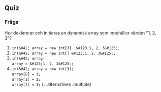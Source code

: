 ## Quiz

### Fråga 

Hur deklarerar och initieras en dynamisk array som innehåller värden "1, 2, 3"?

1. `int&#42; array = new int[3]  &#123;1, 2, 3&#125;;`
2. `int&#42; array = new int[] &#123;1, 2, 3&#125;;` 
3. `int&#42; array;` <br>`array = &#123;1, 2, 3&#125;;`
4. `int&#42; array = new int[3];`<br>`array[0] = 1;`<br>`array[1] = 2;`<br>`array[2] = 3;`
{: .alternatives .multiple}